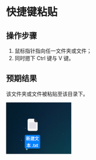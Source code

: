 # 快捷键粘贴

## 操作步骤

1. 鼠标指针指向任一文件夹或文件；
2. 同时摁下 Ctrl 键与 V 键。

## 预期结果

该文件夹或文件被粘贴至该目录下。

![快捷键粘贴.png](../img/快捷键粘贴.png)

